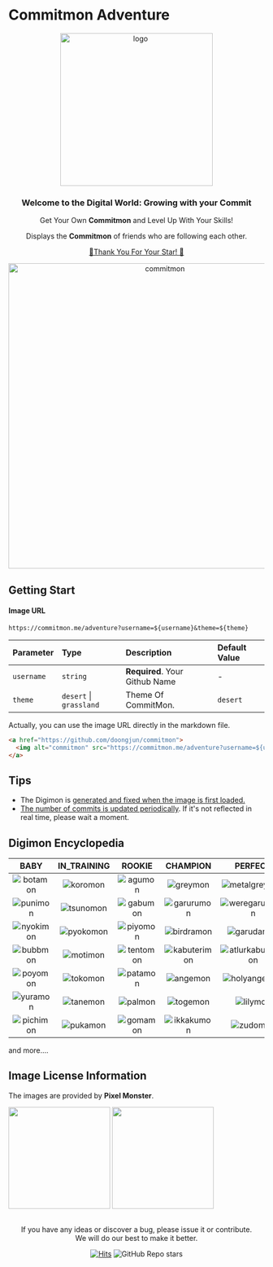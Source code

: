 # Commitmon Adventure

<div align="center">

<img alt="logo" src="https://github.com/user-attachments/assets/934aeb7f-eac8-4eb8-a36a-170193cb01fb" width="300px"/>

<h3>Welcome to the Digital World: Growing with your Commit</h3>

Get Your Own <b>Commitmon</b> and Level Up With Your Skills!

Displays the <b>Commitmon</b> of friends who are following each other.

[🌟Thank You For Your Star! 🌟](https://github.com/doongjun/commitmon/stargazers)

<a href="https://github.com/doongjun/commitmon">
  <img alt="commitmon" src="https://commitmon.me/adventure?username=doongjun&theme=grassland" width="600px" />
</a>

</div>

## Getting Start

#### Image URL

```shell
https://commitmon.me/adventure?username=${username}&theme=${theme}
```

| Parameter  | Type                    | Description                    | Default Value |
|:-----------|:------------------------|:-------------------------------|:--------------|
| `username` | `string`                | **Required**. Your Github Name | -             |
| `theme`    | `desert` \| `grassland` | Theme Of CommitMon.            | `desert`      |

Actually, you can use the image URL directly in the markdown file.

```markdown
<a href="https://github.com/doongjun/commitmon">
  <img alt="commitmon" src="https://commitmon.me/adventure?username=${username}&theme=${theme}" width="600px" />
</a>
```

## Tips

- The Digimon is <u>generated and fixed when the image is first loaded.</u>
- <u>The number of commits is updated periodically</u>. If it's not reflected in real time, please wait a moment.

## Digimon Encyclopedia

|                                             BABY                                             |                                         IN_TRAINING                                          |                                            ROOKIE                                            |                                            CHAMPION                                             |                                               PERFECT                                                |                                                ULTIMATE                                                 |
|:--------------------------------------------------------------------------------------------:|:--------------------------------------------------------------------------------------------:|:--------------------------------------------------------------------------------------------:|:-----------------------------------------------------------------------------------------------:|:----------------------------------------------------------------------------------------------------:|:-------------------------------------------------------------------------------------------------------:|
| ![botamon](https://github.com/user-attachments/assets/92ad7b3c-403f-43b3-bd18-f227fbb14c09)  | ![koromon](https://github.com/user-attachments/assets/a62c6bb3-2f55-4c3a-b642-c552ff6c3164)  |  ![agumon](https://github.com/user-attachments/assets/74bc18e5-1a83-4063-b41b-61ba8647012b)  |   ![greymon](https://github.com/user-attachments/assets/885e9bb6-a5e0-4688-a31a-13991d5f986f)   |   ![metalgreymon](https://github.com/user-attachments/assets/6102a2ba-4abf-4f5e-8b99-8adaee7ee8aa)   |     ![wargreymon](https://github.com/user-attachments/assets/e0456bad-f794-41e6-a231-dd658d1ba5c9)      |
| ![punimon](https://github.com/user-attachments/assets/9198eb04-43a1-494a-b489-588bbd782174)  | ![tsunomon](https://github.com/user-attachments/assets/e2562a56-4c8b-443d-bbd7-9ccd2ae87acb) | ![gabumon](https://github.com/user-attachments/assets/689f2c2d-3af4-437e-b4a0-fcaca8acc8d6)  |  ![garurumon](https://github.com/user-attachments/assets/a997e0d0-e900-4587-bf2c-0bf894b990d2)  |  ![weregarurumon](https://github.com/user-attachments/assets/aa9bcf33-c907-45c0-9eb8-16d621ed4bc4)   |   ![metalgarurumon](https://github.com/user-attachments/assets/8c1a0cf8-1ca6-4f83-98d4-617078fa7253)    |
| ![nyokimon](https://github.com/user-attachments/assets/3aeda959-c610-4064-ae28-2fc104811ffd) | ![pyokomon](https://github.com/user-attachments/assets/4385f3ac-f5e5-45d7-b4b4-78262245103c) | ![piyomon](https://github.com/user-attachments/assets/43bba60f-a2af-4364-b3d0-03a080545315)  |  ![birdramon](https://github.com/user-attachments/assets/234aff1e-f948-4018-963c-a7b2175750e2)  |    ![garudamon](https://github.com/user-attachments/assets/25597573-7df5-44c9-8258-6e1719945522)     |     ![phoenixmon](https://github.com/user-attachments/assets/f689bae2-448e-4cc1-a6bb-0da0451b56ab)      |
| ![bubbmon](https://github.com/user-attachments/assets/87241aba-07d1-471e-8b45-f88cecb2f91a)  | ![motimon](https://github.com/user-attachments/assets/43c4b8f3-f5c0-4508-89e2-5a42e27c6126)  | ![tentomon](https://github.com/user-attachments/assets/b3449327-c33e-4e71-8cd6-acabec639399) | ![kabuterimon](https://github.com/user-attachments/assets/ceb141ef-a202-4458-b898-fa0e28fb2267) | ![atlurkabuterimon](https://github.com/user-attachments/assets/ed95b985-6510-4170-a3f3-64a96835351a) | ![herculeskabuterimon](https://github.com/user-attachments/assets/8b56c92d-1f5c-4c21-b941-3f2bda158bf7) |
| ![poyomon](https://github.com/user-attachments/assets/e8cd1047-3ee9-4121-88db-ca889f730999)  | ![tokomon](https://github.com/user-attachments/assets/094f8458-ae5c-48ed-a2d5-1f94622af3cf)  | ![patamon](https://github.com/user-attachments/assets/4d418f83-33b5-47c8-88c0-29012b61ebb7)  |   ![angemon](https://github.com/user-attachments/assets/5357fc98-86cc-4105-b417-31610ccf21c0)   |   ![holyangemon](https://github.com/user-attachments/assets/46b71fe8-a349-46b3-adab-0063f2a5c787)    |     ![seraphimon](https://github.com/user-attachments/assets/2a5caba1-02f6-47eb-924b-a3c9bf8385c7)      |
| ![yuramon](https://github.com/user-attachments/assets/62559caa-85f1-4f81-adb1-dc452b958921)  | ![tanemon](https://github.com/user-attachments/assets/4679a714-2251-49b9-bfb3-9e4b30ac9530)  |  ![palmon](https://github.com/user-attachments/assets/bb9a5798-3a31-4e88-a818-455d4cc331e3)  |   ![togemon](https://github.com/user-attachments/assets/57ae3f4b-69db-430a-982f-72bbd4cad475)   |     ![lilymon](https://github.com/user-attachments/assets/8ff73c13-8391-4237-9f4c-1164fa7112c7)      |       ![rosemon](https://github.com/user-attachments/assets/3dc08cbd-d21e-4a5b-8f1f-4a2fac1ac65e)       |
| ![pichimon](https://github.com/user-attachments/assets/4f100746-c6c6-4e55-a12b-b80e4058ae6e) | ![pukamon](https://github.com/user-attachments/assets/3d7155a8-2e03-4d2f-a157-d1577e3200d6)  | ![gomamon](https://github.com/user-attachments/assets/329fc8ee-9e3f-45fd-8bf3-f6da80ab178a)  |  ![ikkakumon](https://github.com/user-attachments/assets/72eb0805-c8ea-4844-ac70-f22139c56ab8)  |     ![zudomon](https://github.com/user-attachments/assets/619d968a-94fd-4747-871c-fe15ba03ffe6)      |       ![vikemon](https://github.com/user-attachments/assets/034a4d4f-57da-4eba-a6b1-db11eb4d91f4)       |

and more....

## Image License Information

The images are provided by <b>Pixel Monster</b>.

[<img src="https://github.com/user-attachments/assets/8c7aa482-73ba-4587-bf60-680923ee1cdc" width="200px">](
https://play.google.com/store/apps/details?id=com.locbob.pixelmon&pcampaignid=web_share)
[<img src="https://github.com/user-attachments/assets/1ac7910c-abec-4379-bd93-099a60293f1b" width="200px">](https://apps.apple.com/kr/app/%ED%94%BD%EC%85%80%EB%AA%AC%EC%8A%A4%ED%84%B0/id1507599537)

##

<div align="center">

If you have any ideas or discover a bug, please issue it or contribute.  
We will do our best to make it better.

[![Hits](https://hits.seeyoufarm.com/api/count/incr/badge.svg?url=https%3A%2F%2Fgithub.com%2Fdoongjun%2Fcommitmon&count_bg=%23E4770A&title_bg=%23000000&icon=&icon_color=%23000000&title=hits&edge_flat=false)](https://hits.seeyoufarm.com)
![GitHub Repo stars](https://img.shields.io/github/stars/doongjun/commitmon?style=flat&labelColor=%23000000&color=%230a65af)

</div>
